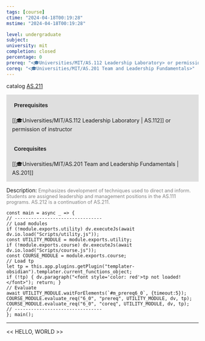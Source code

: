 ```yaml
---
tags: [course]
ctime: "2024-04-18T00:19:28"
mstime: "2024-04-18T00:19:28"

level: undergraduate
subject: 
university: mit
completion: closed
percentage: 0
prereq: "<🎓Universities/MIT/AS.112 Leadership Laboratory> or permission of instructor"
coreq: "<🎓Universities/MIT/AS.201 Team and Leadership Fundamentals>"
---
```


catalog [AS.211](http://student.mit.edu/catalog/mASa.html#AS.211)

<span style="display: block; padding: 15px; background-color: rgb(100, 100, 100, 0.2);"><font id="m_prereq6_0" style="display: block; font-family: Arial, sans-serif; font-weight: bold; padding: 5px">Prerequisites</font><br><span id="prereq6_0">[[🎓Universities/MIT/AS.112 Leadership Laboratory | AS.112]] or permission of instructor</span></span>
<span style="display: block; padding: 15px; background-color: rgb(100, 100, 100, 0.2);"><font id="m_coreq6_0" style="display: block; font-family: Arial, sans-serif; font-weight: bold; padding: 5px">Corequisites</font><br><span id="coreq6_0">[[🎓Universities/MIT/AS.201 Team and Leadership Fundamentals | AS.201]]</span></span>

<font style="">Description:</font>
<font style="color: grey; font-size: 0.8rem;">Emphasizes development of techniques used to direct and inform. Students are assigned leadership and management positions in the AS.111 programs. AS.212 is a continuation of AS.211.</font>

```dataviewjs
const main = async _ => {
// --------------------------------
// Load modules
if (!module.exports.utility) dv.executeJs(await dv.io.load("Scripts/utility.js"));
const UTILITY_MODULE = module.exports.utility;
if (!module.exports.course) dv.executeJs(await dv.io.load("Scripts/course.js"));
const COURSE_MODULE = module.exports.course;
// Load tp
let tp = this.app.plugins.getPlugin("templater-obsidian").templater.current_functions_object;
if (!tp) { dv.paragraph("<font style='color: red'>tp not loaded!</font>"); return; }
// Evaluate
await UTILITY_MODULE.waitForElements(`#m_prereq6_0`, {timeout:5});
COURSE_MODULE.evaluate_req("6_0", "prereq", UTILITY_MODULE, dv, tp);
COURSE_MODULE.evaluate_req("6_0", "coreq", UTILITY_MODULE, dv, tp);
// --------------------------------
}; main();
```

---

<< HELLO, WORLD >>
